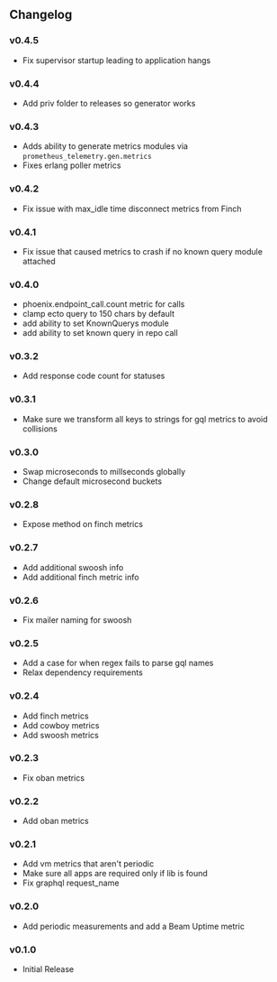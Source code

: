 ## Changelog
### v0.4.5
- Fix supervisor startup leading to application hangs

### v0.4.4
- Add priv folder to releases so generator works

### v0.4.3
- Adds ability to generate metrics modules via `prometheus_telemetry.gen.metrics`
- Fixes erlang poller metrics 

### v0.4.2
- Fix issue with max_idle time disconnect metrics from Finch

### v0.4.1
- Fix issue that caused metrics to crash if no known query module attached

### v0.4.0
- phoenix.endpoint_call.count metric for calls
- clamp ecto query to 150 chars by default
- add ability to set KnownQuerys module
- add ability to set known query in repo call

### v0.3.2
- Add response code count for statuses

### v0.3.1
- Make sure we transform all keys to strings for gql metrics to avoid collisions

### v0.3.0
- Swap microseconds to millseconds globally
- Change default microsecond buckets

### v0.2.8
- Expose method on finch metrics

### v0.2.7
- Add additional swoosh info
- Add additional finch metric info

### v0.2.6
- Fix mailer naming for swoosh

### v0.2.5
- Add a case for when regex fails to parse gql names
- Relax dependency requirements

### v0.2.4
- Add finch metrics
- Add cowboy metrics
- Add swoosh metrics

### v0.2.3
- Fix oban metrics

### v0.2.2
- Add oban metrics

### v0.2.1
- Add vm metrics that aren't periodic
- Make sure all apps are required only if lib is found
- Fix graphql request_name

### v0.2.0
- Add periodic measurements and add a Beam Uptime metric

### v0.1.0
- Initial Release
